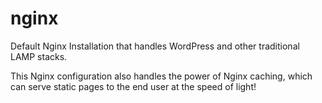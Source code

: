 nginx
=====

Default Nginx Installation that handles WordPress and other traditional LAMP stacks.

This Nginx configuration also handles the power of Nginx caching, which can serve static pages to the end user at the speed of light!
